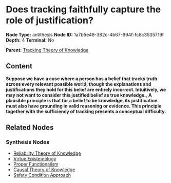 # Does tracking faithfully capture the role of justification?

**Node Type:** antithesis
**Node ID:** 1a7b5e48-382c-4b67-994f-fc8c3535719f
**Depth:** 4
**Terminal:** No

**Parent:** [Tracking Theory of Knowledge](tracking-theory-of-knowledge-synthesis-c1828046-8761-428b-a766-41b724a26584.md)

## Content

**Suppose we have a case where a person has a belief that tracks truth across every relevant possible world, though the explanations and justifications they hold for this belief are entirely incorrect. Intuitively, we may not want to consider this justified belief as true knowledge.**, **A plausible principle is that for a belief to be knowledge, its justification must also have grounding in valid reasoning or evidence. This principle together with the sufficiency of tracking presents a conceptual difficulty.**

## Related Nodes

### Synthesis Nodes

- [Reliability Theory of Knowledge](reliability-theory-of-knowledge-synthesis-4f4aa5a9-d048-4395-866a-2ec0226bd75e.md)
- [Virtue Epistemology](virtue-epistemology-synthesis-768feda1-5d3a-4e44-b0fb-83210bdb45db.md)
- [Proper Functionalism](proper-functionalism-synthesis-c2a7aa0a-f328-483d-84f4-1352ddb71341.md)
- [Causal Theory of Knowledge](causal-theory-of-knowledge-synthesis-376cb3b8-5566-4a03-983c-4f0b42c9383f.md)
- [Safety Condition Approach](safety-condition-approach-synthesis-5187c0ac-93cb-4d64-b25c-d4d3f1118471.md)
